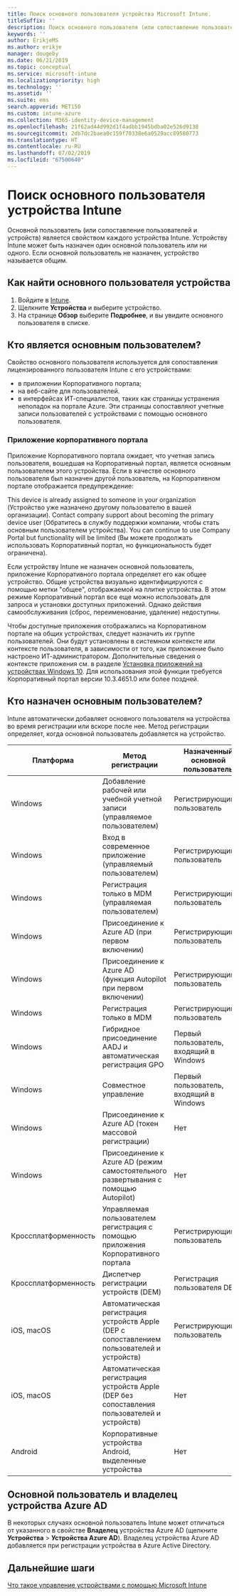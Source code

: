 ```yaml
---
title: Поиск основного пользователя устройства Microsoft Intune.
titleSuffix: ''
description: Поиск основного пользователя (или сопоставление пользователей и устройств) устройства Intune.
keywords: ''
author: ErikjeMS
ms.author: erikje
manager: dougeby
ms.date: 06/21/2019
ms.topic: conceptual
ms.service: microsoft-intune
ms.localizationpriority: high
ms.technology: ''
ms.assetid: ''
ms.suite: ems
search.appverid: MET150
ms.custom: intune-azure
ms.collection: M365-identity-device-management
ms.openlocfilehash: 21f62ad44d992d1f4adbb1945bdba02e526d9138
ms.sourcegitcommit: 2db7dc2baea0c159f70338e6a0529acc89580773
ms.translationtype: HT
ms.contentlocale: ru-RU
ms.lasthandoff: 07/02/2019
ms.locfileid: "67500640"
---
```

# <a name="find-the-primary-user-of-an-intune-device"></a>Поиск основного пользователя устройства Intune

Основной пользователь (или сопоставление пользователей и устройств) является свойством каждого устройства Intune. Устройству Intune может быть назначен один основной пользователь или ни одного. Если основной пользователь не назначен, устройство называется общим.

## <a name="how-to-find-a-devices-primary-user"></a>Как найти основного пользователя устройства

1. Войдите в [Intune](https://go.microsoft.com/fwlink/?linkid=2090973).
2. Щелкните **Устройства** и выберите устройство.
3. На странице **Обзор** выберите **Подробнее**, и вы увидите основного пользователя в списке.

## <a name="what-is-the-primary-user"></a>Кто является основным пользователем?
Свойство основного пользователя используется для сопоставления лицензированного пользователя Intune с его устройствами:
- в приложении Корпоративного портала;
- на веб-сайте для пользователей.
- в интерфейсах ИТ-специалистов, таких как страницы устранения неполадок на портале Azure. Эти страницы сопоставляют учетные записи пользователей с устройствами с помощью основного пользователя.    

### <a name="company-portal-app"></a>Приложение корпоративного портала
Приложение Корпоративного портала ожидает, что учетная запись пользователя, вошедшая на Корпоративный портал, является основным пользователем этого устройства. Если в качестве основного пользователя был назначен другой пользователь, на Корпоративном портале отображается предупреждение:

This device is already assigned to someone in your organization (Устройство уже назначено другому пользователю в вашей организации). Contact company support about becoming the primary device user (Обратитесь в службу поддержки компании, чтобы стать основным пользователем устройства). You can continue to use Company Portal but functionality will be limited (Вы можете продолжать использовать Корпоративный портал, но функциональность будет ограничена).

Если устройству Intune не назначен основной пользователь, приложение Корпоративного портала определяет его как общее устройство. Общие устройства визуально идентифицируются с помощью метки "общее", отображаемой на плитке устройства. В этом режиме Корпоративный портал все еще можно использовать для запроса и установки доступных приложений. Однако действия самообслуживания (сброс, переименование, удаление) недоступны.  

Чтобы доступные приложения отображались на Корпоративном портале на общих устройствах, следует назначить их группе пользователей. Они будут установлены в системном контексте или контексте пользователя, в зависимости от того, как приложение было настроено ИТ-администратором. Дополнительные сведения о контексте приложения см. в разделе [Установка приложений на устройствах Windows 10](apps-windows-10-app-deploy.md#installing-apps-on-windows-10-devices). Для использования этой функции требуется Корпоративный портал версии 10.3.4651.0 или более поздней.


## <a name="who-is-assigned-as-the-primary-user"></a>Кто назначен основным пользователем?
Intune автоматически добавляет основного пользователя на устройства во время регистрации или вскоре после нее. Метод регистрации определяет, когда основной пользователь добавляется на устройство.

| Платформа | Метод регистрации | Назначенный основной пользователь | Основной пользователь назначен |
| ---- | ---- | ---- | ---- |
| Windows | Добавление рабочей или учебной учетной записи (управляемое пользователем) | Регистрирующийся пользователь | Во время регистрации |   
| Windows | Вход в современное приложение (управляемый пользователем) | Регистрирующийся пользователь | Во время регистрации | 
| Windows | Регистрация только в MDM (управляемая пользователем) | Регистрирующийся пользователь | Во время регистрации | 
| Windows | Присоединение к Azure AD (при первом включении) | Регистрирующийся пользователь | Во время регистрации | 
| Windows | Присоединение к Azure AD (функция Autopilot при первом включении) | Регистрирующийся пользователь | Во время регистрации | 
| Windows | Регистрация только в MDM | Регистрирующийся пользователь | Во время регистрации | 
| Windows | Гибридное присоединение AADJ и автоматическая регистрация GPO | Первый пользователь, входящий в Windows | Когда первый пользователь входит в Windows| 
| Windows | Совместное управление | Первый пользователь, входящий в Windows | Когда первый пользователь входит в Windows | 
| Windows | Присоединение к Azure AD (токен массовой регистрации) | Нет | Не применяются | 
| Windows | Присоединение к Azure AD (режим самостоятельного развертывания с помощью Autopilot) | Нет | Не применяются | 
| Кроссплатформенность | Управляемая пользователем регистрация с помощью приложения Корпоративного портала | Регистрирующийся пользователь | Во время регистрации |
| Кроссплатформенность | Диспетчер регистрации устройств (DEM) | Регистрация пользователя DEM | Во время регистрации |
| iOS, macOS | Автоматическая регистрация устройств Apple (DEP с сопоставлением пользователей и устройств) | Регистрирующийся пользователь | Во время регистрации |
| iOS, macOS | Автоматическая регистрация устройств Apple (DEP без сопоставления пользователей и устройств) | Нет | Не применяются |
| Android | Корпоративные устройства Android, выделенные устройства | Нет | Не применяются |

## <a name="primary-user-and-azure-ad-device-owner"></a>Основной пользователь и владелец устройства Azure AD
В некоторых случаях основной пользователь Intune может отличаться от указанного в свойстве **Владелец** устройства Azure AD (щелкните **Устройства** > **Устройства Azure AD**). Владелец устройства Azure AD добавляется при регистрации устройства в Azure Active Directory.

## <a name="next-steps"></a>Дальнейшие шаги
[Что такое управление устройствами с помощью Microsoft Intune](device-management.md)
